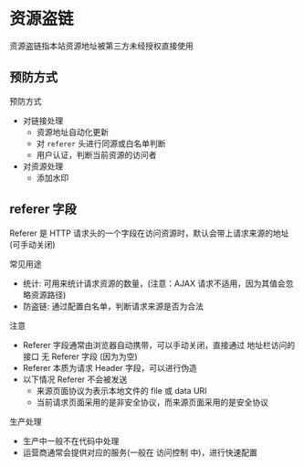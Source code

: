 # 资源盗链

资源盗链指本站资源地址被第三方未经授权直接使用

## 预防方式

预防方式

- 对链接处理
  - 资源地址自动化更新
  - 对 `referer` 头进行同源或白名单判断
  - 用户认证，判断当前资源的访问者
- 对资源处理
  - 添加水印

## referer 字段

Referer 是 HTTP 请求头的一个字段在访问资源时，默认会带上请求来源的地址(可手动关闭)

常见用途

- 统计: 可用来统计请求资源的数量，(注意：AJAX 请求不适用，因为其值会忽略资源路径)
- 防盗链: 通过配置白名单，判断请求来源是否为合法

注意

- Referer 字段通常由浏览器自动携带，可以手动关闭，直接通过 地址栏访问的 接口 无 Referer 字段 (因为为空)
- Referer 本质为请求 Header 字段，可以进行伪造
- 以下情况 Referer 不会被发送
  - 来源页面协议为表示本地文件的 file 或 data URI
  - 当前请求页面采用的是非安全协议，而来源页面采用的是安全协议

生产处理

- 生产中一般不在代码中处理
- 运营商通常会提供对应的服务(一般在 访问控制 中)，进行快速配置
